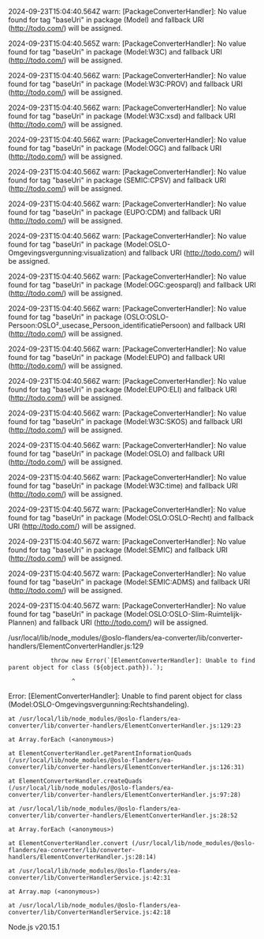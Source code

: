 2024-09-23T15:04:40.564Z warn: [PackageConverterHandler]: No value found for tag "baseUri" in package (Model) and fallback URI (http://todo.com/) will be assigned.

2024-09-23T15:04:40.565Z warn: [PackageConverterHandler]: No value found for tag "baseUri" in package (Model:W3C) and fallback URI (http://todo.com/) will be assigned.

2024-09-23T15:04:40.566Z warn: [PackageConverterHandler]: No value found for tag "baseUri" in package (Model:W3C:PROV) and fallback URI (http://todo.com/) will be assigned.

2024-09-23T15:04:40.566Z warn: [PackageConverterHandler]: No value found for tag "baseUri" in package (Model:W3C:xsd) and fallback URI (http://todo.com/) will be assigned.

2024-09-23T15:04:40.566Z warn: [PackageConverterHandler]: No value found for tag "baseUri" in package (Model:OGC) and fallback URI (http://todo.com/) will be assigned.

2024-09-23T15:04:40.566Z warn: [PackageConverterHandler]: No value found for tag "baseUri" in package (SEMIC:CPSV) and fallback URI (http://todo.com/) will be assigned.

2024-09-23T15:04:40.566Z warn: [PackageConverterHandler]: No value found for tag "baseUri" in package (EUPO:CDM) and fallback URI (http://todo.com/) will be assigned.

2024-09-23T15:04:40.566Z warn: [PackageConverterHandler]: No value found for tag "baseUri" in package (Model:OSLO-Omgevingsvergunning:visualization) and fallback URI (http://todo.com/) will be assigned.

2024-09-23T15:04:40.566Z warn: [PackageConverterHandler]: No value found for tag "baseUri" in package (Model:OGC:geosparql) and fallback URI (http://todo.com/) will be assigned.

2024-09-23T15:04:40.566Z warn: [PackageConverterHandler]: No value found for tag "baseUri" in package (OSLO:OSLO-Persoon:OSLO²_usecase_Persoon_identificatiePersoon) and fallback URI (http://todo.com/) will be assigned.

2024-09-23T15:04:40.566Z warn: [PackageConverterHandler]: No value found for tag "baseUri" in package (Model:EUPO) and fallback URI (http://todo.com/) will be assigned.

2024-09-23T15:04:40.566Z warn: [PackageConverterHandler]: No value found for tag "baseUri" in package (Model:EUPO:ELI) and fallback URI (http://todo.com/) will be assigned.

2024-09-23T15:04:40.566Z warn: [PackageConverterHandler]: No value found for tag "baseUri" in package (Model:W3C:SKOS) and fallback URI (http://todo.com/) will be assigned.

2024-09-23T15:04:40.566Z warn: [PackageConverterHandler]: No value found for tag "baseUri" in package (Model:OSLO) and fallback URI (http://todo.com/) will be assigned.

2024-09-23T15:04:40.566Z warn: [PackageConverterHandler]: No value found for tag "baseUri" in package (Model:W3C:time) and fallback URI (http://todo.com/) will be assigned.

2024-09-23T15:04:40.567Z warn: [PackageConverterHandler]: No value found for tag "baseUri" in package (Model:OSLO:OSLO-Recht) and fallback URI (http://todo.com/) will be assigned.

2024-09-23T15:04:40.567Z warn: [PackageConverterHandler]: No value found for tag "baseUri" in package (Model:SEMIC) and fallback URI (http://todo.com/) will be assigned.

2024-09-23T15:04:40.567Z warn: [PackageConverterHandler]: No value found for tag "baseUri" in package (Model:SEMIC:ADMS) and fallback URI (http://todo.com/) will be assigned.

2024-09-23T15:04:40.567Z warn: [PackageConverterHandler]: No value found for tag "baseUri" in package (Model:OSLO:OSLO-Slim-Ruimtelijk-Plannen) and fallback URI (http://todo.com/) will be assigned.

/usr/local/lib/node_modules/@oslo-flanders/ea-converter/lib/converter-handlers/ElementConverterHandler.js:129

                throw new Error(`[ElementConverterHandler]: Unable to find parent object for class (${object.path}).`);

                      ^



Error: [ElementConverterHandler]: Unable to find parent object for class (Model:OSLO-Omgevingsvergunning:Rechtshandeling).

    at /usr/local/lib/node_modules/@oslo-flanders/ea-converter/lib/converter-handlers/ElementConverterHandler.js:129:23

    at Array.forEach (<anonymous>)

    at ElementConverterHandler.getParentInformationQuads (/usr/local/lib/node_modules/@oslo-flanders/ea-converter/lib/converter-handlers/ElementConverterHandler.js:126:31)

    at ElementConverterHandler.createQuads (/usr/local/lib/node_modules/@oslo-flanders/ea-converter/lib/converter-handlers/ElementConverterHandler.js:97:28)

    at /usr/local/lib/node_modules/@oslo-flanders/ea-converter/lib/converter-handlers/ElementConverterHandler.js:28:52

    at Array.forEach (<anonymous>)

    at ElementConverterHandler.convert (/usr/local/lib/node_modules/@oslo-flanders/ea-converter/lib/converter-handlers/ElementConverterHandler.js:28:14)

    at /usr/local/lib/node_modules/@oslo-flanders/ea-converter/lib/ConverterHandlerService.js:42:31

    at Array.map (<anonymous>)

    at /usr/local/lib/node_modules/@oslo-flanders/ea-converter/lib/ConverterHandlerService.js:42:18



Node.js v20.15.1

